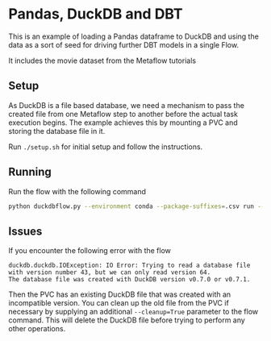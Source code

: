 # Pandas, DuckDB and DBT

This is an example of loading a Pandas dataframe to DuckDB and using the data as a sort of seed for driving further DBT models in a single Flow.

It includes the movie dataset from the Metaflow tutorials

## Setup

As DuckDB is a file based database, we need a mechanism to pass the created file from one Metaflow step to another before the actual task execution begins.
The example achieves this by mounting a PVC and storing the database file in it.

Run `./setup.sh` for initial setup and follow the instructions.

## Running

Run the flow with the following command

```sh
python duckdbflow.py --environment conda --package-suffixes=.csv run --with kubernetes
```


## Issues

If you encounter the following error with the flow

```
duckdb.duckdb.IOException: IO Error: Trying to read a database file with version number 43, but we can only read version 64.
The database file was created with DuckDB version v0.7.0 or v0.7.1.
```

Then the PVC has an existing DuckDB file that was created with an incompatible version.
You can clean up the old file from the PVC if necessary by supplying an additional `--cleanup=True` parameter to the flow command.
This will delete the DuckDB file before trying to perform any other operations.